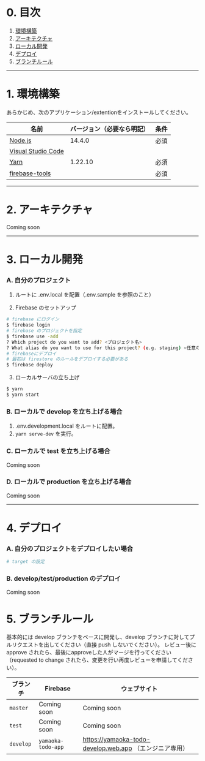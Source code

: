 # 0. 目次

1. [環境構築](#1-環境構築)
2. [アーキテクチャ](#2-アーキテクチャ)
3. [ローカル開発](#3-ローカル開発)
4. [デプロイ](#4-デプロイ)
5. [ブランチルール](#5-ブランチルール)

---

# 1. 環境構築

あらかじめ、次のアプリケーション/extentionをインストールしてください。

| 名前                                                                | バージョン（必要なら明記） | 条件 |
| ------------------------------------------------------------------- | -------------------------- | ---- |
| [Node.js](https://nodejs.org/en/)                                   | 14.4.0                     | 必須 |
| [Visual Studio Code](https://code.visualstudio.com/)                |                            |      |
| [Yarn](https://classic.yarnpkg.com/ja/docs/install/#windows-stable) | 1.22.10                    | 必須 |
| [firebase-tools](https://www.npmjs.com/package/firebase-tools)      |                            | 必須 |

---

# 2. アーキテクチャ

Coming soon

---

# 3. ローカル開発

### A. 自分のプロジェクト

1. ルートに .env.local を配置（.env.sample を参照のこと）

2. Firebase のセットアップ

```bash
# firebase にログイン
$ firebase login
# firebase のプロジェクトを指定
$ firebase use -add
? Which project do you want to add? <プロジェクト名>
? What alias do you want to use for this project? (e.g. staging) <任意の名前>
# firebaseにデプロイ
# 最初は firestore のルールをデプロイする必要がある
$ firebase deploy
```

3. ローカルサーバの立ち上げ

```bash
$ yarn
$ yarn start
```

### B. ローカルで develop を立ち上げる場合

1. .env.development.local をルートに配置。
2. `yarn serve-dev` を実行。

### C. ローカルで test を立ち上げる場合

Coming soon

### D. ローカルで production を立ち上げる場合

Coming soon

---

# 4. デプロイ

### A. 自分のプロジェクトをデプロイしたい場合

```bash
# target の設定
```

### B. develop/test/production のデプロイ

Coming soon

# 5. ブランチルール

基本的には develop ブランチをベースに開発し、develop ブランチに対してプルリクエストを出してください（直接 push しないでください）。
レビュー後に approve されたら、最後にapproveした人がマージを行ってください（requested to change されたら、変更を行い再度レビューを申請してください）。

| ブランチ  | Firebase           | ウェブサイト |
| --------- | ------------------ | ------------ |
| `master`  | Coming soon        | Coming soon  |
| `test`    | Coming soon        | Coming soon  |
| `develop` | `yamaoka-todo-app` | https://yamaoka-todo-develop.web.app （エンジニア専用） |
